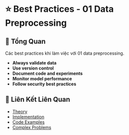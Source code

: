 # ⭐ Best Practices - 01 Data Preprocessing

## 🎯 Tổng Quan

Các best practices khi làm việc với 01 data preprocessing.

- **Always validate data**
- **Use version control**
- **Document code and experiments**
- **Monitor model performance**
- **Follow security best practices**

## 🔗 Liên Kết Liên Quan

- [Theory](./THEORY_01_data_preprocessing.md)
- [Implementation](./IMPLEMENTATION_01_data_preprocessing.md)
- [Code Examples](./CODE_EXAMPLES_01_data_preprocessing.md)
- [Complex Problems](./COMPLEX_PROBLEMS.md)
